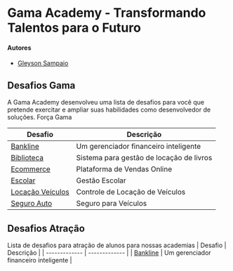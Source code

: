 # Gama Academy - Transformando Talentos para o Futuro

#### Autores
- [Gleyson Sampaio](https://github.com/gleyson-gama)

## Desafios Gama
A Gama Academy desenvolveu uma lista de desafios para você que pretende exercitar e ampliar suas habilidades como desenvolvedor de soluções. Força Gama

| Desafio  | Descrição |
| ------------- | ------------- |
| [Bankline](https://github.com/educacao-gama/desafios-gama/tree/main/bankline)  | Um gerenciador financeiro inteligente  |
| [Biblioteca](https://github.com/educacao-gama/desafios-gama/tree/main/biblioteca)  | Sistema para gestão de locação de livros  |
| [Ecommerce](https://github.com/educacao-gama/desafios-gama/tree/main/ecommerce)  | Plataforma de Vendas Online  |
| [Escolar](https://github.com/educacao-gama/desafios-gama/tree/main/escolar)  | Gestão Escolar  |
| [Locação Veículos](https://github.com/educacao-gama/desafios-gama/blob/main/loca%C3%A7%C3%A3o%20veiculos/README.md)  | Controle de Locação de Veículos  |
| [Seguro Auto](https://github.com/educacao-gama/desafios-gama/tree/main/seguro%20auto)  | Seguro para Veículos  |


## Desafios Atração
Lista de desafios para atração de alunos para nossas academias
| Desafio  | Descrição |
| ------------- | ------------- |
| [Bankline](https://github.com/educacao-gama/desafios-gama/tree/main/bankline/atracao)  | Um gerenciador financeiro inteligente  |

